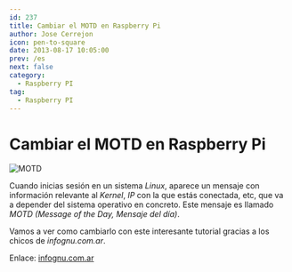 ```yaml
---
id: 237
title: Cambiar el MOTD en Raspberry Pi
author: Jose Cerrejon
icon: pen-to-square
date: 2013-08-17 10:05:00
prev: /es
next: false
category:
  - Raspberry PI
tag:
  - Raspberry PI
---
```


# Cambiar el MOTD en Raspberry Pi

![MOTD](/images/2013/08/motd.jpg)

Cuando inicias sesión en un sistema *Linux*, aparece un mensaje con información relevante al *Kernel*, *IP* con la que estás conectada, etc, que va a depender del sistema operativo en concreto. Este mensaje es llamado *MOTD (Message of the Day, Mensaje del día)*. 

Vamos a ver como cambiarlo con este interesante tutorial gracias a los chicos de *infognu.com.ar*.

Enlace: [infognu.com.ar](http://www.infognu.com.ar/2013/08/raspberry-pi-increible-motd.html)